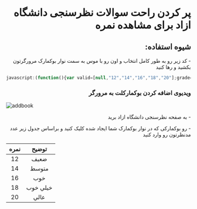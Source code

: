 <h1 dir="rtl">پر کردن راحت سوالات نظرسنجی دانشگاه ازاد برای مشاهده نمره</h1>

<h2 dir="rtl">شیوه استفاده:</h2>
<p dir="rtl">- کد زیر رو به طور کامل انتخاب و اون رو با موس به سمت نوار بوکمارک مرورگرتون بکشید و رها کنید</p>

```javascript
javascript:(function(){var valid=[null,"12","14","16","18","20"];grade="";function askgrade(){grade=prompt("نمره استاد را وارد کنید:");};askgrade();while(valid.indexOf(grade)==-1){askgrade()};document.querySelectorAll("select").forEach(function(e){e.value=grade;});})();
```

<h3 dir="rtl">ویدیوی اضافه کردن بوکمارکلت به مرورگر</h3>

![addbook](https://user-images.githubusercontent.com/7765309/34643067-f9e73796-f332-11e7-8c5c-adc6fd03ece3.gif)

<p dir="rtl">- به صفحه نظرسنجی دانشگاه ازاد برید</p>

<p dir="rtl">- رو بوکمارکی که در نوار بوکمارک شما ایجاد شده کلیک کنید و براساس جدول زیر عدد مدنظرتون رو وارد کنید</p>

نمره | توضیح
:---: | :---:
12 | ضعيف
14 | متوسط
16 | خوب
18 | خيلي خوب
20 | عالي

